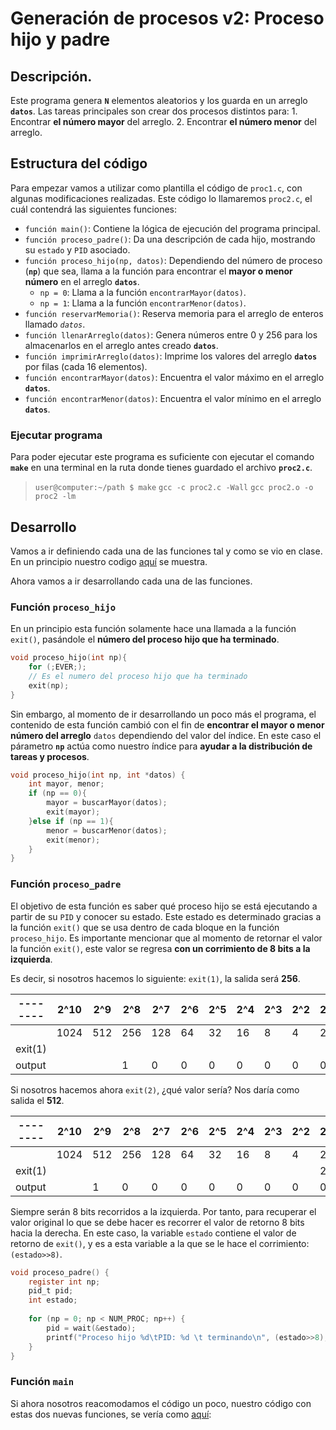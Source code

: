 
# Generación de procesos v2: Proceso hijo y padre

## Descripción.
Este programa genera **`N`** elementos aleatorios y los guarda en un arreglo **`datos`**. Las tareas principales son crear dos procesos distintos para:
	1. Encontrar __el número mayor__ del arreglo.
	2. Encontrar __el número menor__ del arreglo.

## Estructura del código
Para empezar vamos a utilizar como plantilla el código de `proc1.c`, con algunas modificaciones realizadas. Este código lo llamaremos `proc2.c`, el cuál contendrá las siguientes funciones:
* `función main()`: Contiene la lógica de ejecución del programa principal.
* `función proceso_padre()`: Da una descripción de cada hijo, mostrando su `estado` y `PID` asociado. 
* `función proceso_hijo(np, datos)`: Dependiendo del número de proceso (**`np`**) que sea, llama a la función para encontrar el __mayor o menor número__ en el arreglo **`datos`**.
	* `np = 0`: Llama a la función `encontrarMayor(datos)`.
	* `np = 1`: Llama a la función `encontrarMenor(datos)`.
* `función reservarMemoria()`: Reserva memoria para el arreglo de enteros llamado _`datos`_.
* `función llenarArreglo(datos)`: Genera números entre 0 y 256 para los almacenarlos en el arreglo antes creado __`datos`__.
* `función imprimirArreglo(datos)`: Imprime los valores del arreglo __`datos`__ por filas (cada 16 elementos).
* `función encontrarMayor(datos)`: 	Encuentra el valor máximo en el arreglo __`datos`__.
* `función encontrarMenor(datos)`: Encuentra el valor mínimo en el arreglo __`datos`__.

### Ejecutar programa
Para poder ejecutar este programa es suficiente con ejecutar el comando __`make`__ en una terminal en la ruta donde tienes guardado el archivo __`proc2.c`__.

> `user@computer:~/path $ make`
>  `gcc -c proc2.c -Wall`
>  `gcc proc2.o -o proc2 -lm`

## Desarrollo
Vamos a ir definiendo cada una de las funciones tal y como se vio en clase. En un principio nuestro codigo [aquí](https://gist.github.com/JesusDiaz08/6703c5121482ad4d33ed24505476c608) se muestra.


<script src="https://gist.github.com/JesusDiaz08/6703c5121482ad4d33ed24505476c608.js"></script>


Ahora vamos a ir desarrollando cada una de las funciones.

### Función `proceso_hijo`
En un principio esta función solamente hace una llamada a la función `exit()`, pasándole el __número del proceso hijo que ha terminado__.

```c
void proceso_hijo(int np){
	for (;EVER;);
	// Es el numero del proceso hijo que ha terminado
	exit(np);
}
```

Sin embargo, al momento de ir desarrollando un poco más el programa, el contenido de esta función cambió con el fin de __encontrar el mayor o menor número del arreglo__ `datos` dependiendo del valor del índice.
En este caso el párametro __`np`__ actúa como nuestro índice para __ayudar a la distribución de tareas y procesos__.

```c
void proceso_hijo(int np, int *datos) {
	int mayor, menor;	
	if (np == 0){
		mayor = buscarMayor(datos);
		exit(mayor);
	}else if (np == 1){
		menor = buscarMenor(datos);
		exit(menor);
	}
}
```

### Función `proceso_padre`
El objetivo de esta función es saber qué proceso hijo se está ejecutando a partir de su `PID` y conocer su estado. Este estado es determinado gracias a la función `exit()` que se usa dentro de cada bloque en la función `proceso_hijo`.
Es importante mencionar que al momento de retornar el valor la función `exit()`, este valor se regresa __con un corrimiento de 8 bits a la izquierda__. 

Es decir, si nosotros hacemos lo siguiente: `exit(1)`, la salida será __256__.


|--------| 2^10 | 2^9 | 2^8 | 2^7 | 2^6 | 2^5 | 2^4 | 2^3 | 2^2 | 2^1 | 2^0|
|--------|------|---------|---------|---------|---------|---------|---------|---------|---------|---------|--------|
|        | 1024 | 512     | 256     | 128     | 64      |    32   |    16   |    8    |    4    |    2    |    1   |
|exit(1) |      |         |         |         |         |         |         |         |         |         |    1   |
|output  |      |         |  1      | 0       | 0       |    0    |    0    |    0    |    0    |    0    |    0   |


Si nosotros hacemos ahora `exit(2)`, ¿qué valor sería? Nos daría como salida el __512__.


|--------| 2^10 | 2^9 | 2^8 | 2^7 | 2^6 | 2^5 | 2^4 | 2^3 | 2^2 | 2^1 | 2^0|
|--------|------|---------|---------|---------|---------|---------|---------|---------|---------|---------|--------|
|        | 1024 | 512     | 256     | 128     | 64      |    32   |    16   |    8    |    4    |    2    |    1   |
|exit(1) |      |         |         |         |         |         |         |         |         |    2    |        |
|output  |      |    1    |  0      | 0       | 0       |    0    |    0    |    0    |    0    |    0    |    0   |


Siempre serán 8 bits recorridos a la izquierda. Por tanto, para recuperar el valor original lo que se debe hacer es recorrer el valor de retorno 8 bits hacia la derecha. En este caso, la variable `estado` contiene el valor de retorno de `exit()`, y es a esta variable a la que se le hace el corrimiento: `(estado>>8)`.

```c
void proceso_padre() {
	register int np;
	pid_t pid;
	int estado;
	
	for (np = 0; np < NUM_PROC; np++) {
		pid = wait(&estado);
		printf("Proceso hijo %d\tPID: %d \t terminando\n", (estado>>8), pid);
	}
}
```

### Función `main`
Si ahora nosotros reacomodamos el código un poco, nuestro código con estas dos nuevas funciones, se vería como [aquí](https://gist.github.com/JesusDiaz08/1ef6a2fdf5c502ceb26f294d54f9c56c):

<script src="https://gist.github.com/JesusDiaz08/1ef6a2fdf5c502ceb26f294d54f9c56c.js"></script>